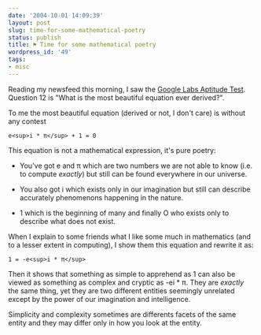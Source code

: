 ```yaml
---
date: '2004-10-01 14:09:39'
layout: post
slug: time-for-some-mathematical-poetry
status: publish
title: ⚑ Time for some mathematical poetry
wordpress_id: '49'
tags:
- misc
---
```


Reading my newsfeed this morning, I saw the [Google Labs Aptitude Test](http://www.google.com/googleblog/2004/09/pencils-down-people.html).
Question 12 is "What is the most beautiful equation ever derived?".




To me the most beautiful equation (derived or not, I don't care) is without any contest


    
    e<sup>i * π</sup> + 1 = 0



This equation is not a mathematical expression, it's pure poetry:






  * You've got e and π which are two numbers we are not able to know (i.e. to compute _exactly_) but still can be found everywhere in our universe.


  * You also got i which exists only in our imagination but still can describe accurately phenomenons happening in the nature.


  * 1 which is the beginning of many and finally O who exists only to describe what does not exist.




When I explain to some friends what I like some much in mathematics (and to a lesser extent in computing), I show them this equation and rewrite it as:




    
    1 = -e<sup>i * π</sup>





Then it shows that something as simple to apprehend as 1 can also be viewed as something as  complex and cryptic as -ei * π. They are _exactly_ the same thing, yet they are two different entities seemingly unrelated except by the power of our imagination and intelligence.




Simplicity and complexity sometimes are differents facets of the same entity and they may differ only in how you look at the entity.
